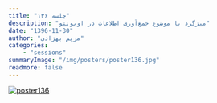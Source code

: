 ```yaml
---
title: "جلسه ۱۳۶"
description: "میزگرد با موضوع جمع‌آوری اطلاعات در اوبونتو"
date: "1396-11-30"
author: "مریم بهزادی"
categories:
    - "sessions"
summaryImage: "/img/posters/poster136.jpg"
readmore: false
---
```

[![poster136](../../img/posters/poster136.jpg)](../../img/poster136.jpg)